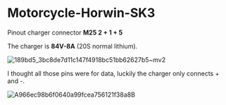 # Motorcycle-Horwin-SK3

Pinout charger connector **M25 2 + 1 + 5**

The charger is **84V-8A** (20S normal lithium).

![189bd5_3bc8de7d11c147f4918bc51bb62627b5~mv2](https://github.com/Jeronimo17/Motorcycle-Horwin-SK3/assets/4985763/3f10a5a7-40a2-4f69-9004-077afbd1a5a8)

I thought all those pins were for data, luckily the charger only connects + and -.

![A966ec98b6f0640a99fcea756121f38a8B](https://github.com/Jeronimo17/Motorcycle-Horwin-SK3/assets/4985763/88c392a8-86ba-4a7e-b6e5-f791ce381131)
